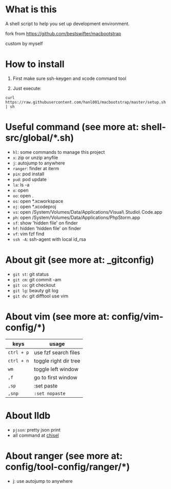 # What is this

A shell script to help you set up development environment.

fork from https://github.com/bestswifter/macbootstrap

custom by myself

# How to install

1. First make sure ssh-keygen and xcode command tool

2. Just execute:

```shell
curl https://raw.githubusercontent.com/hanl001/macbootstrap/master/setup.sh | sh
```

# Useful command (see more at: shell-src/global/*.sh)

* `hl`:     some commands to manage this project
* `x`:      zip or unzip anyfile
* `j`:      autojump to anywhere
* `ranger`: finder at iterm
* `pin`:    pod install
* `pud`:    pod update
* `la`:     ls -a
* `o`:      open
* `oo`:     open .
* `os`:     open *.xcworkspace
* `oj`:     open *.xcodeproj
* `vs`:     open /System/Volumes/Data/Applications/Visual\ Studio\ Code.app
* `ph`:     open /System/Volumes/Data/Applications/PhpStorm.app
* `sf`:     show 'hidden file' on finder
* `hf`:     hidden 'hidden file' on finder
* `vf`:     vim fzf find
* `ssh -A`: ssh-agent with local id_rsa

# About git (see more at: _gitconfig)
* `git st`: git status
* `git cm`: git commit -am
* `git co`: git checkout
* `git lg`: beauty git log
* `git dv`: git difftool use vim

# About vim (see more at: config/vim-config/*)
|keys| usage|
|---|---|
|`ctrl + p` | use fzf search files |
|`ctrl + n` | toggle right dir tree |
|`wm`       | toggle left window |
|`,f`       |   go to first window  |
|`,sp`      | :set paste            |
|`,snp`     |  `:set nopaste`       |

# About lldb 
* `pjson`: pretty json print
* all command at [chisel](https://github.com/facebook/chisel)

# About ranger (see more at: config/tool-config/ranger/*)
* j: use autojump to anywhere

